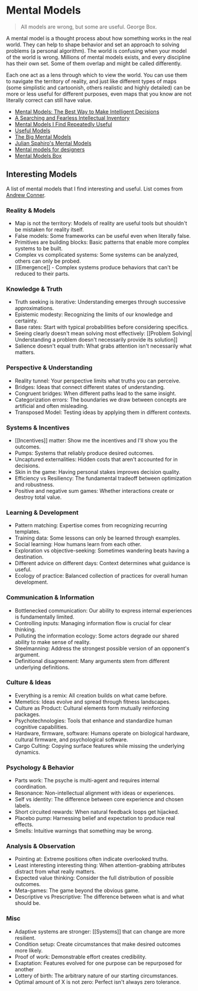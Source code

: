 # Mental Models

> All models are wrong, but some are useful. George Box.

A mental model is a thought process about how something works in the real world. They can help to shape behavior and set an approach to solving problems (a personal algorithm). The world is confusing when your model of the world is wrong. Millions of mental models exists, and every discipline has their own set. Some of them overlap and might be called differently.

Each one act as a lens through which to view the world. You can use them to navigate the territory of reality, and just like different types of maps (some simplistic and cartoonish, others realistic and highly detailed) can be more or less useful for different purposes, even maps that you know are not literally correct can still have value.

- [Mental Models: The Best Way to Make Intelligent Decisions](https://www.farnamstreetblog.com/mental-models/)
- [A Searching and Fearless Intellectual Inventory](https://www.facebook.com/notes/kent-beck/a-searching-and-fearless-intellectual-inventory/1179765038723025)
- [Mental Models I Find Repeatedly Useful](https://medium.com/@yegg/mental-models-i-find-repeatedly-useful-936f1cc405d#.vvrgpsu13)
- [Useful Models](http://www.defmacro.org/2016/12/22/models.html)
- [The Big Mental Models](https://jamesclear.com/mental-models)
- [Julian Spahiro's Mental Models](https://www.julian.com/blog/mental-model-examples)
- [Mental models for designers](http://web.archive.org/web/20250130021041/https://dropbox.design/article/mental-models-for-designers)
- [Mental Models Box](https://www.mentalmodelsbox.com/explore)


## Interesting Models

A list of mental models that I find interesting and useful. List comes from [Andrew Conner](https://andrewconner.com/).

### Reality & Models

- Map is not the territory: Models of reality are useful tools but shouldn't be mistaken for reality itself.
- False models: Some frameworks can be useful even when literally false.
- Primitives are building blocks: Basic patterns that enable more complex systems to be built.
- Complex vs complicated systems: Some systems can be analyzed, others can only be probed.
- [[Emergence]] - Complex systems produce behaviors that can't be reduced to their parts.

### Knowledge & Truth

- Truth seeking is iterative: Understanding emerges through successive approximations.
- Epistemic modesty: Recognizing the limits of our knowledge and certainty.
- Base rates: Start with typical probabilities before considering specifics.
- Seeing clearly doesn't mean solving most effectively: [[Problem Solving| Understanding a problem doesn't necessarily provide its solution]]
- Salience doesn't equal truth: What grabs attention isn't necessarily what matters.

### Perspective & Understanding

- Reality tunnel: Your perspective limits what truths you can perceive.
- Bridges: Ideas that connect different states of understanding.
- Congruent bridges: When different paths lead to the same insight.
- Categorization errors: The boundaries we draw between concepts are artificial and often misleading.
- Transposed Model: Testing ideas by applying them in different contexts.

### Systems & Incentives

- [[Incentives]] matter: Show me the incentives and I'll show you the outcomes.
- Pumps: Systems that reliably produce desired outcomes.
- Uncaptured externalities: Hidden costs that aren't accounted for in decisions.
- Skin in the game: Having personal stakes improves decision quality.
- Efficiency vs Resiliency: The fundamental tradeoff between optimization and robustness.
- Positive and negative sum games: Whether interactions create or destroy total value.

### Learning & Development

- Pattern matching: Expertise comes from recognizing recurring templates.
- Training data: Some lessons can only be learned through examples.
- Social learning: How humans learn from each other.
- Exploration vs objective-seeking: Sometimes wandering beats having a destination.
- Different advice on different days: Context determines what guidance is useful.
- Ecology of practice: Balanced collection of practices for overall human development.

### Communication & Information

- Bottlenecked communication: Our ability to express internal experiences is fundamentally limited.
- Controlling inputs: Managing information flow is crucial for clear thinking.
- Polluting the information ecology: Some actors degrade our shared ability to make sense of reality.
- Steelmanning: Address the strongest possible version of an opponent's argument.
- Definitional disagreement: Many arguments stem from different underlying definitions.

### Culture & Ideas

- Everything is a remix: All creation builds on what came before.
- Memetics: Ideas evolve and spread through fitness landscapes.
- Culture as Product: Cultural elements form mutually reinforcing packages.
- Psychotechnologies: Tools that enhance and standardize human cognitive capabilities.
- Hardware, firmware, software: Humans operate on biological hardware, cultural firmware, and psychological software.
- Cargo Culting: Copying surface features while missing the underlying dynamics.

### Psychology & Behavior

- Parts work: The psyche is multi-agent and requires internal coordination.
- Resonance: Non-intellectual alignment with ideas or experiences.
- Self vs identity: The difference between core experience and chosen labels.
- Short circuited rewards: When natural feedback loops get hijacked.
- Placebo pump: Harnessing belief and expectation to produce real effects.
- Smells: Intuitive warnings that something may be wrong.

### Analysis & Observation

- Pointing at: Extreme positions often indicate overlooked truths.
- Least interesting interesting thing: When attention-grabbing attributes distract from what really matters.
- Expected value thinking: Consider the full distribution of possible outcomes.
- Meta-games: The game beyond the obvious game.
- Descriptive vs Prescriptive: The difference between what is and what should be.

### Misc

- Adaptive systems are stronger: [[Systems]] that can change are more resilient.
- Condition setup: Create circumstances that make desired outcomes more likely.
- Proof of work: Demonstrable effort creates credibility.
- Exaptation: Features evolved for one purpose can be repurposed for another
- Lottery of birth: The arbitrary nature of our starting circumstances.
- Optimal amount of X is not zero: Perfect isn't always zero tolerance.
